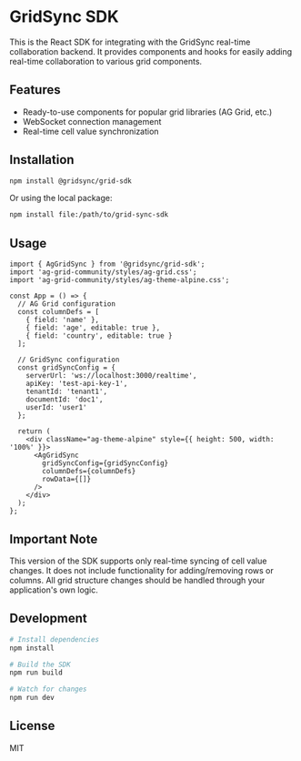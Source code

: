 # GridSync SDK

This is the React SDK for integrating with the GridSync real-time collaboration backend. It provides components and hooks for easily adding real-time collaboration to various grid components.

## Features

- Ready-to-use components for popular grid libraries (AG Grid, etc.)
- WebSocket connection management
- Real-time cell value synchronization

## Installation

```bash
npm install @gridsync/grid-sdk
```

Or using the local package:

```bash
npm install file:/path/to/grid-sync-sdk
```

## Usage

```tsx
import { AgGridSync } from '@gridsync/grid-sdk';
import 'ag-grid-community/styles/ag-grid.css';
import 'ag-grid-community/styles/ag-theme-alpine.css';

const App = () => {
  // AG Grid configuration
  const columnDefs = [
    { field: 'name' },
    { field: 'age', editable: true },
    { field: 'country', editable: true }
  ];

  // GridSync configuration
  const gridSyncConfig = {
    serverUrl: 'ws://localhost:3000/realtime',
    apiKey: 'test-api-key-1',
    tenantId: 'tenant1',
    documentId: 'doc1',
    userId: 'user1'
  };

  return (
    <div className="ag-theme-alpine" style={{ height: 500, width: '100%' }}>
      <AgGridSync
        gridSyncConfig={gridSyncConfig}
        columnDefs={columnDefs}
        rowData={[]}
      />
    </div>
  );
};
```

## Important Note

This version of the SDK supports only real-time syncing of cell value changes. It does not include functionality for adding/removing rows or columns. All grid structure changes should be handled through your application's own logic.

## Development

```bash
# Install dependencies
npm install

# Build the SDK
npm run build

# Watch for changes
npm run dev
```

## License

MIT 